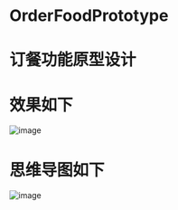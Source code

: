 # OrderFoodPrototype
# 订餐功能原型设计
# 效果如下
![image](https://github.com/634069490/axureOrderPrototype/blob/master/%E6%95%88%E6%9E%9C/%E6%95%88%E6%9E%9C%E5%9B%BE.gif)
# 思维导图如下
![image](https://github.com/634069490/axureOrderPrototype/blob/master/%E6%95%88%E6%9E%9C/%E6%80%9D%E7%BB%B4%E5%AF%BC%E5%9B%BE.png)